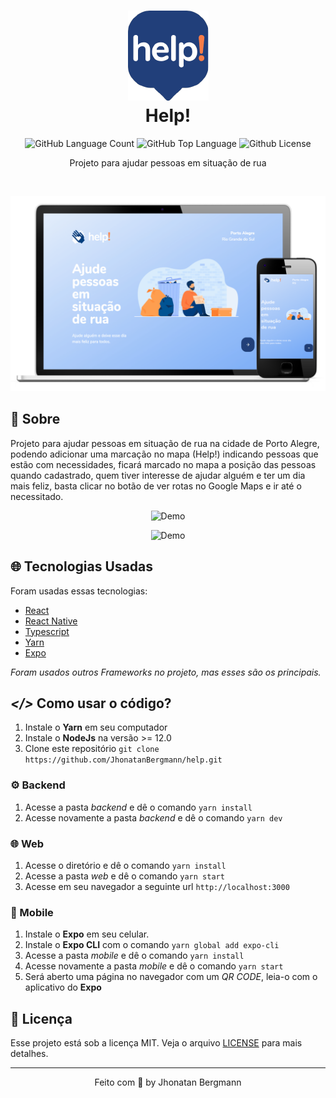 <h1 align="center">
  <img src="forReadme/icon.png" alt="icon" >
  <br>
  Help!
  <br>
</h1>

<p align="center">
  <img alt="GitHub Language Count" src="https://img.shields.io/github/languages/count/JhonatanBergmann/Help" />
  <img alt="GitHub Top Language" src="https://img.shields.io/github/languages/top/JhonatanBergmann/Help" />
  <img alt="Github License" src="https://img.shields.io/github/license/JhonatanBergmann/Help" />
</p>

<p align="center">Projeto para ajudar pessoas em situação de rua</p>

<br>

<p align="center">
  <img src="forReadme/mockup.png" alt="mockup" >
</p>

## 📅 Sobre

Projeto para ajudar pessoas em situação de rua na cidade de Porto Alegre, podendo adicionar uma marcação no mapa (Help!) indicando pessoas que estão com necessidades, ficará marcado no mapa a posição das pessoas quando cadastrado, quem tiver interesse de ajudar alguém e ter um dia mais feliz, basta clicar no botão de ver rotas no Google Maps e ir até o necessitado.

<p align="center">
  <img src="forReadme/web.gif" alt="Demo" >
</p>
<p align="center">
  <img src="forReadme/mobile.gif" alt="Demo" >
</p>

## 🌐 Tecnologias Usadas
Foram usadas essas tecnologias:

- [React](https://pt-br.reactjs.org/)
- [React Native](https://reactnative.dev/)
- [Typescript](https://www.typescriptlang.org/)
- [Yarn](https://yarnpkg.com/)
- [Expo](https://expo.io/)

*Foram usados outros Frameworks no projeto, mas esses são os principais.*

## ***</>*** Como usar o código?
1. Instale o **Yarn** em seu computador
1. Instale o **NodeJs** na versão >= 12.0
1. Clone este repositório `git clone https://github.com/JhonatanBergmann/help.git`

### ⚙️ Backend
1. Acesse a pasta *backend* e dê o comando `yarn install`
1. Acesse novamente a pasta *backend* e dê o comando `yarn dev`

### 🌐 Web
1. Acesse o diretório e dê o comando `yarn install`
1. Acesse a pasta *web* e dê o comando `yarn start`
1. Acesse em seu navegador a seguinte url `http://localhost:3000`

### 📱 Mobile
1. Instale o **Expo** em seu celular.
1. Instale o **Expo CLI** com o comando `yarn global add expo-cli`
1. Acesse a pasta *mobile* e dê o comando `yarn install`
1. Acesse novamente a pasta *mobile* e dê o comando `yarn start`
1. Será aberto uma página no navegador com um *QR CODE*, leia-o com o aplicativo do **Expo**

## 📝 Licença

Esse projeto está sob a licença MIT. Veja o arquivo [LICENSE](LICENSE) para mais detalhes.

---

<p align="center">
 Feito com 💜 by Jhonatan Bergmann
</p>
